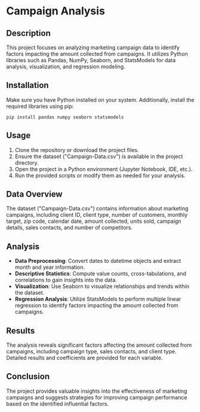 # Campaign Analysis

## Description
This project focuses on analyzing marketing campaign data to identify factors impacting the amount collected from campaigns. It utilizes Python libraries such as Pandas, NumPy, Seaborn, and StatsModels for data analysis, visualization, and regression modeling.


## Installation
Make sure you have Python installed on your system. Additionally, install the required libraries using pip:

```
pip install pandas numpy seaborn statsmodels
```

## Usage
1. Clone the repository or download the project files.
2. Ensure the dataset ("Campaign-Data.csv") is available in the project directory.
3. Open the project in a Python environment (Jupyter Notebook, IDE, etc.).
4. Run the provided scripts or modify them as needed for your analysis.

## Data Overview
The dataset ("Campaign-Data.csv") contains information about marketing campaigns, including client ID, client type, number of customers, monthly target, zip code, calendar date, amount collected, units sold, campaign details, sales contacts, and number of competitors.

## Analysis
- **Data Preprocessing**: Convert dates to datetime objects and extract month and year information.
- **Descriptive Statistics**: Compute value counts, cross-tabulations, and correlations to gain insights into the data.
- **Visualization**: Use Seaborn to visualize relationships and trends within the dataset.
- **Regression Analysis**: Utilize StatsModels to perform multiple linear regression to identify factors impacting the amount collected from campaigns.

## Results
The analysis reveals significant factors affecting the amount collected from campaigns, including campaign type, sales contacts, and client type. Detailed results and coefficients are provided for each variable.

## Conclusion
The project provides valuable insights into the effectiveness of marketing campaigns and suggests strategies for improving campaign performance based on the identified influential factors.
